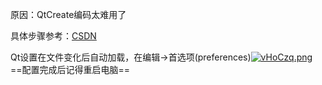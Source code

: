 原因：QtCreate编码太难用了

具体步骤参考：[CSDN](https://blog.csdn.net/yao_hou/article/details/122651324)

Qt设置在文件变化后自动加载，在编辑->首选项(preferences)[![vHoCzq.png](https://s1.ax1x.com/2022/09/07/vHoCzq.png)](https://imgse.com/i/vHoCzq)
==配置完成后记得重启电脑==